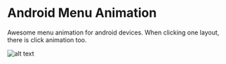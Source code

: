 # Android Menu Animation
Awesome menu animation for android devices. When clicking one layout, there is click animation too.

![alt text](https://github.com/duldun/water-Ball/blob/001/app/src/main/res/mipmap-xxhdpi/scree_shots.gif)

